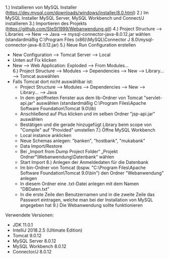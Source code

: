 1.)	Installieren von MySQL Installer (https://dev.mysql.com/downloads/windows/installer/8.0.html)
2.)	Im MySQL Installer MySQL Server, MySQL Workbench und Connect/J installieren
3.)	Importieren des Projekts (https://github.com/SteSt1999/Webanwendung.git)
4.)	Project Structure --> Libraries --> New --> Java --> mysql-connector-java-8.0.12.jar wählen (standardmäßig  C:\Program Files (x86)\MySQL\Connector J 8.0\mysql-connector-java-8.0.12.jar)
5.)	Neue Run Configuration erstellen
- New Configuration --> Tomcat Server --> Local
- Unten auf Fix klicken
- New --> Web Application: Exploded --> From Modules…  
6.) Project Structure --> Modules --> Dependencies --> New --> Library... --> Tomcat auswählen
- Falls Tomcat dort nicht auswählbar ist:
  - Project Structure --> Modules --> Dependencies --> New --> Library... --> Java
  - In dem geöffneten Fenster aus dem lib-Ordner von Tomcat "servlet-api.jar" auswählen (standardmäßig C:\Program Files\Apache Software Foundation\Tomcat 9.0\lib)
  - Anschließend auf Plus klicken und im selben Ordner "jsp-api.jar" auswählen
  - Bestätigen und die gerade hinzugefügt Library beim scope von "Compile" auf "Provided" umstellen
7.)	Öffne MySQL Workbench
  - Local instance anklicken
  - Neue Schemas anlegen: "banken", "hostbank", "mukabank"
  - Data Import/Restore
  - Bei „Import from Dump Project Folder“ „Projekt Ordner“\Webanwendung\Datenbank“ wählen
  - Start Import
8.) Anlegen der Anmeldedaten für die Datenbank
  - Im bin-Ordner von Tomcat (bspw. "C:\Program Files\Apache Software Foundation\Tomcat 9.0\bin") den Ordner "Webanwendung" anlegen
  - In diesem Ordner eine .txt-Datei anlegen mit dem Namen "DBDaten.txt"
  - In die erste Zeile den Benutzernamen und in die zweite Zeile das Passwort eintragen, welche man bei der Installation von MySQL angegeben hat
9.) Die Webanwendung sollte funktionieren


Verwendete Versionen:
- JDK 11.0.1
- IntelliJ 2018.2.5 (Ultimate Edition)
- Tomcat 9.0.12
- MySQL Server 8.0.12
- MySQL Workbench 8.0.12
- Connector/J 8.0.12
